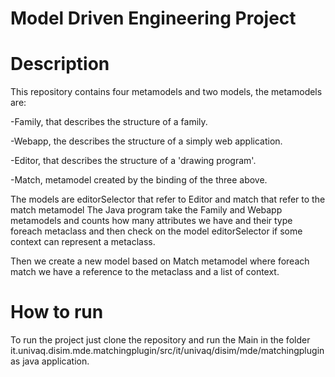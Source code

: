 # Model Driven Engineering Project

# Description
This repository contains four metamodels and two models, the metamodels are:

-Family, that describes the structure of a family.

-Webapp, the describes the structure of a simply web application.

-Editor, that describes the structure of a 'drawing program'.

-Match, metamodel created by the binding of the three above.

The models are editorSelector that refer to Editor and match that refer to the match metamodel
The Java program take the Family and Webapp metamodels and counts how many attributes we have and their type foreach metaclass and then check on the model editorSelector if some context can represent a metaclass.

Then we create a new model based on Match metamodel where foreach match we have a reference to the metaclass and a list of context.



# How to run
To run the project just clone the repository and run the Main in the folder it.univaq.disim.mde.matchingplugin/src/it/univaq/disim/mde/matchingplugin as java application.  

